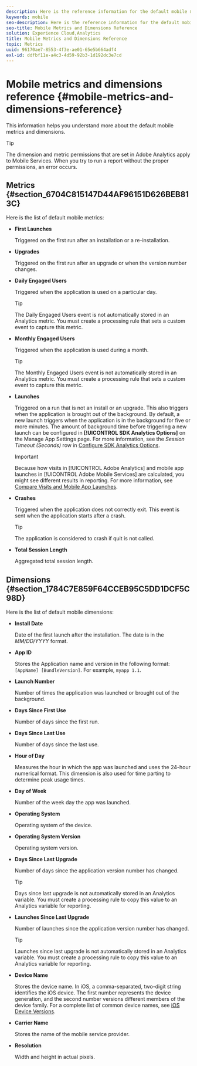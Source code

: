 ```yaml
---
description: Here is the reference information for the default mobile metrics and dimensions.
keywords: mobile
seo-description: Here is the reference information for the default mobile metrics and dimensions.
seo-title: Mobile Metrics and Dimensions Reference
solution: Experience Cloud,Analytics
title: Mobile Metrics and Dimensions Reference
topic: Metrics
uuid: 96170ae7-8553-4f3e-ae01-65e5b664adf4
exl-id: ddfbf11e-a4c3-4d59-92b3-1d192dc3e7cd
---
```

# Mobile metrics and dimensions reference {#mobile-metrics-and-dimensions-reference}

This information helps you understand more about the default mobile metrics and dimensions.

>[!TIP]
>
>The dimension and metric permissions that are set in Adobe Analytics apply to Mobile Services. When you try to run a report without the proper permissions, an error occurs.

## Metrics {#section_6704C815147D44AF96151D626BEB813C}

Here is the list of default mobile metrics:

* **First Launches**

  Triggered on the first run after an installation or a re-installation.

* **Upgrades**

  Triggered on the first run after an upgrade or when the version number changes.

* **Daily Engaged Users**

  Triggered when the application is used on a particular day.

  >[!TIP]
  >
  >The Daily Engaged Users event is not automatically stored in an Analytics metric. You must create a processing rule that sets a custom event to capture this metric.

* **Monthly Engaged Users**

  Triggered when the application is used during a month.
  
  >[!TIP]
  >The Monthly Engaged Users event is not automatically stored in an Analytics metric. You must create a processing rule that sets a custom event to capture this metric.

* **Launches**

  Triggered on a run that is not an install or an upgrade. This also triggers when the application is brought out of the background. By default, a new launch triggers when the application is in the background for five or more minutes. The amount of background time before triggering a new launch can be configured in **[!UICONTROL SDK Analytics Options]** on the Manage App Settings page. For more information, see the *Session Timeout (Seconds)* row in [Configure SDK Analytics Options](/help/using/c-manage-app-settings/c-mob-confg-app/t-config-analytics/t-config-analytics.md).
  
  >[!IMPORTANT]
  >Because how visits in [!UICONTROL Adobe Analytics] and mobile app launches in [!UICONTROL Adobe Mobile Services] are calculated, you might see different results in reporting. For more information, see [Compare Visits and Mobile App Launches](https://helpx.adobe.com/analytics/kb/compare-visits-and-mobile-app-launches.html).

* **Crashes**

  Triggered when the application does not correctly exit. This event is sent when the application starts after a crash.
  
  >[!TIP]
  >The application is considered to crash if quit is not called.

* **Total Session Length**

  Aggregated total session length.

## Dimensions {#section_1784C7E859F64CCEB95C5DD1DCF5C98D}

Here is the list of default mobile dimensions:

* **Install Date**

  Date of the first launch after the installation. The date is in the *MM/DD/YYYY* format.

* **App ID**

  Stores the Application name and version in the following format: `[AppName] [BundleVersion]`. For example, `myapp 1.1`.

* **Launch Number**

  Number of times the application was launched or brought out of the background.

* **Days Since First Use**

  Number of days since the first run.

* **Days Since Last Use**

    Number of days since the last use.

* **Hour of Day**

  Measures the hour in which the app was launched and uses the 24-hour numerical format. This dimension is also used for time parting to determine peak usage times.

* **Day of Week**

  Number of the week day the app was launched.

* **Operating System**

  Operating system of the device.

* **Operating System Version**

  Operating system version.

* **Days Since Last Upgrade**

  Number of days since the application version number has changed.

  >[!TIP]
  >
  >Days since last upgrade is not automatically stored in an Analytics variable. You must create a processing rule to copy this value to an Analytics variable for reporting. 

* **Launches Since Last Upgrade**

  Number of launches since the application version number has changed.

  >[!TIP]
  >
  >Launches since last upgrade is not automatically stored in an Analytics variable. You must create a processing rule to copy this value to an Analytics variable for reporting. 

* **Device Name**

  Stores the device name. In iOS, a comma-separated, two-digit string identifies the iOS device. The first number represents the device generation, and the second number versions different members of the device family. For a complete list of common device names, see [iOS Device Versions](/help/ios/reference/device-versions.md).

* **Carrier Name**

  Stores the name of the mobile service provider.

* **Resolution**

  Width and height in actual pixels.
